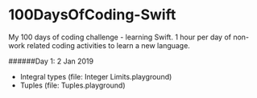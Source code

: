 # 100DaysOfCoding-Swift
My 100 days of coding challenge - learning Swift.
1 hour per day of non-work related coding activities to learn a new language.

######Day 1: 2 Jan 2019
- Integral types (file: Integer Limits.playground)
- Tuples (file: Tuples.playground)


